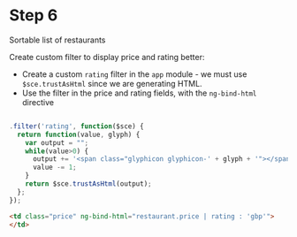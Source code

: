 # Step 6

Sortable list of restaurants

Create custom filter to display price and rating better:

* Create a custom `rating` filter in the `app` module - we must use `$sce.trustAsHtml` since we are generating HTML.
* Use the filter in the price and rating fields, with the `ng-bind-html` directive

```js

.filter('rating', function($sce) {
  return function(value, glyph) {
    var output = "";
    while(value>0) {
      output += '<span class="glyphicon glyphicon-' + glyph + '"></span>';
      value -= 1;
    }
    return $sce.trustAsHtml(output);
  };
});

```


```html
<td class="price" ng-bind-html="restaurant.price | rating : 'gbp'">
</td>
```